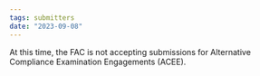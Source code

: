 ```yaml
---
tags: submitters
date: "2023-09-08"
---
```

At this time, the FAC is not accepting submissions for Alternative Compliance Examination Engagements (ACEE).
